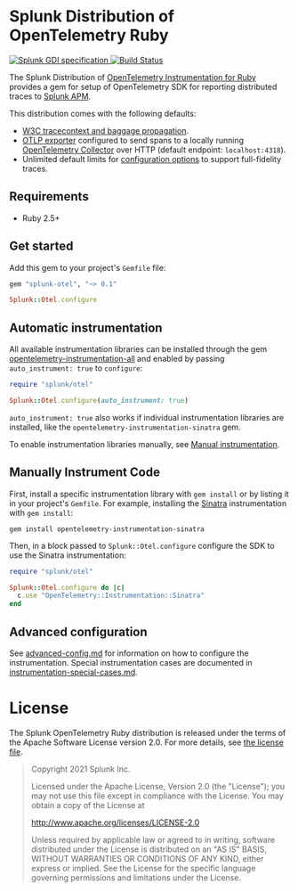 # Splunk Distribution of OpenTelemetry Ruby

<p align="left">
  <a href="https://github.com/signalfx/gdi-specification/releases/tag/v1.2.0">
    <img alt="Splunk GDI specification" src="https://img.shields.io/badge/GDI-1.2.0-blueviolet?style=for-the-badge">
  </a>
  <a href="https://github.com/signalfx/splunk-otel-ruby/actions?query=workflow%3A%22Ruby+CI%22">
    <img alt="Build Status" src="https://img.shields.io/github/workflow/status/signalfx/splunk-otel-ruby/Ruby%20CI?style=for-the-badge">
  </a>
</p>

The Splunk Distribution of [OpenTelemetry Instrumentation for
Ruby](https://github.com/open-telemetry/opentelemetry-ruby) provides a gem for
setup of OpenTelemetry SDK for reporting distributed traces to [Splunk
APM](https://docs.splunk.com/Observability/apm/intro-to-apm.html).

This distribution comes with the following defaults:

- [W3C tracecontext and baggage propagation](https://www.w3.org/TR/trace-context).
- [OTLP exporter](https://rubygems.org/gems/opentelemetry-exporter-otlp)
  configured to send spans to a locally running [OpenTelemetry
  Collector](https://github.com/open-telemetry/opentelemetry-collector) over
  HTTP (default endpoint: `localhost:4318`).
- Unlimited default limits for [configuration options](#trace-configuration) to
  support full-fidelity traces.

## Requirements

- Ruby 2.5+

## Get started

Add this gem to your project's `Gemfile` file:

``` ruby
gem "splunk-otel", "~> 0.1"
```


``` ruby
Splunk::Otel.configure
```

## Automatic instrumentation

All available instrumentation libraries can be installed through the gem
[opentelemetry-instrumentation-all]() and enabled by passing `auto_instrument:
true` to `configure`:

``` ruby
require "splunk/otel"

Splunk::Otel.configure(auto_instrument: true)
```

`auto_instrument: true` also works if individual instrumentation libraries are
installed, like the `opentelemetry-instrumentation-sinatra` gem.

To enable instrumentation libraries manually, see [Manual instrumentation](#manually-instrument-code).

## Manually Instrument Code 

First, install a specific instrumentation library with `gem install` or by
listing it in your project's `Gemfile`. For example, installing the [Sinatra]()
instrumentation with `gem install`:

``` 
gem install opentelemetry-instrumentation-sinatra
```

Then, in a block passed to `Splunk::Otel.configure` configure the SDK to use the
Sinatra instrumentation:

``` ruby
require "splunk/otel"

Splunk::Otel.configure do |c|
  c.use "OpenTelemetry::Instrumentation::Sinatra"
end
```

## Advanced configuration

See [advanced-config.md](docs/advanced-config.md) for information
on how to configure the instrumentation. Special instrumentation cases
are documented in [instrumentation-special-cases.md](instrumentation-special-cases.md).

# License


The Splunk OpenTelemetry Ruby distribution is released under the terms of the
Apache Software License version 2.0. For more details, see [the license
file](./LICENSE).

> Copyright 2021 Splunk Inc.
>
> Licensed under the Apache License, Version 2.0 (the "License"); you may not use this file except in compliance with the License. You may obtain a copy of the License at
>
> http://www.apache.org/licenses/LICENSE-2.0
>
> Unless required by applicable law or agreed to in writing, software distributed under the License is distributed on an "AS IS" BASIS, WITHOUT WARRANTIES OR CONDITIONS OF ANY KIND, either express or implied. See the License for the specific language governing permissions and limitations under the License.
